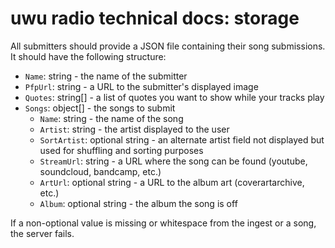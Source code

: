 # uwu radio technical docs: storage

All submitters should provide a JSON file containing their song submissions.
It should have the following structure:

- `Name`: string - the name of the submitter
- `PfpUrl`: string - a URL to the submitter's displayed image
- `Quotes`: string[] - a list of quotes you want to show while your tracks play
- `Songs`: object[] - the songs to submit
  * `Name`: string - the name of the song
  * `Artist`: string - the artist displayed to the user
  * `SortArtist`: optional string - an alternate artist field not displayed but used for shuffling and sorting purposes
  * `StreamUrl`: string - a URL where the song can be found (youtube, soundcloud, bandcamp, etc.)
  * `ArtUrl`: optional string - a URL to the album art (coverartarchive, etc.)
  * `Album`: optional string - the album the song is off

If a non-optional value is missing or whitespace from the ingest or a song, the server fails.
